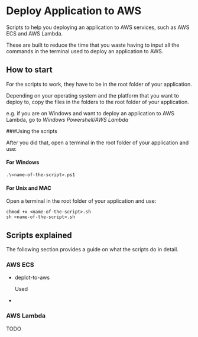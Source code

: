 # Deploy Application to AWS 

Scripts to help you deploying an application to AWS services, such as AWS ECS and AWS Lambda.

These are built to reduce the time that you waste having to input all the commands in the terminal used to deploy an application to AWS.

## How to start

For the scripts to work, they have to be in the root folder of your application.

Depending on your operating system and the platform that you want to deploy to, copy the files in the folders to the root folder of your application. 

e.g. if you are on Windows and want to deploy an application to AWS Lambda, go to *Windows Powershell/AWS Lambda*

###Using the scripts

After you did that, open a terminal in the root folder of your application and use:

#### For Windows

```
.\<name-of-the-script>.ps1
```

#### For Unix and MAC

Open a terminal in the root folder of your application and use:

```
chmod +x <name-of-the-script>.sh
sh <name-of-the-script>.sh
```

## Scripts explained

The following section provides a guide on what the scripts do in detail.

### AWS ECS

- deplot-to-aws

  Used

-

### AWS Lambda

TODO
